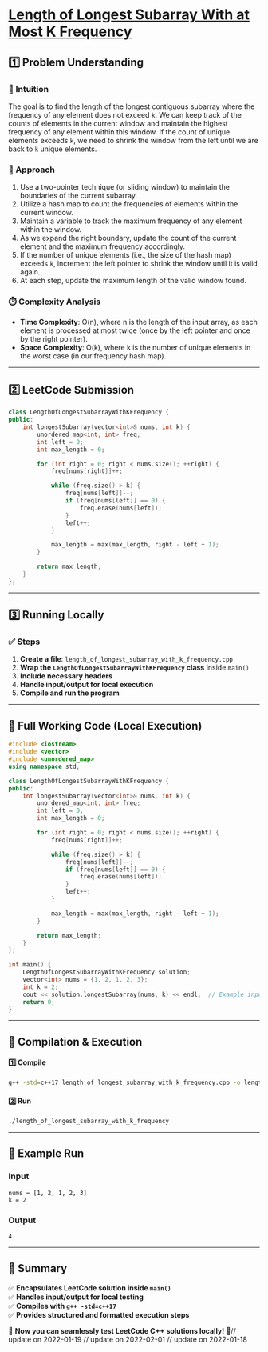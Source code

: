 # **[Length of Longest Subarray With at Most K Frequency](https://leetcode.com/problems/length-of-longest-subarray-with-at-most-k-frequency/description/)**  

## **1️⃣ Problem Understanding**  
### **📌 Intuition**  
The goal is to find the length of the longest contiguous subarray where the frequency of any element does not exceed `k`. We can keep track of the counts of elements in the current window and maintain the highest frequency of any element within this window. If the count of unique elements exceeds `k`, we need to shrink the window from the left until we are back to `k` unique elements.

### **🚀 Approach**  
1. Use a two-pointer technique (or sliding window) to maintain the boundaries of the current subarray.
2. Utilize a hash map to count the frequencies of elements within the current window.
3. Maintain a variable to track the maximum frequency of any element within the window.
4. As we expand the right boundary, update the count of the current element and the maximum frequency accordingly.
5. If the number of unique elements (i.e., the size of the hash map) exceeds `k`, increment the left pointer to shrink the window until it is valid again.
6. At each step, update the maximum length of the valid window found.

### **⏱️ Complexity Analysis**  
- **Time Complexity**: O(n), where n is the length of the input array, as each element is processed at most twice (once by the left pointer and once by the right pointer).
- **Space Complexity**: O(k), where k is the number of unique elements in the worst case (in our frequency hash map).

---  

## **2️⃣ LeetCode Submission**  
```cpp
class LengthOfLongestSubarrayWithKFrequency {
public:
    int longestSubarray(vector<int>& nums, int k) {
        unordered_map<int, int> freq;
        int left = 0;
        int max_length = 0;

        for (int right = 0; right < nums.size(); ++right) {
            freq[nums[right]]++;

            while (freq.size() > k) {
                freq[nums[left]]--;
                if (freq[nums[left]] == 0) {
                    freq.erase(nums[left]);
                }
                left++;
            }

            max_length = max(max_length, right - left + 1);
        }

        return max_length;
    }
};  
```  

---  

## **3️⃣ Running Locally**  
### **✅ Steps**  
1. **Create a file**: `length_of_longest_subarray_with_k_frequency.cpp`  
2. **Wrap the `LengthOfLongestSubarrayWithKFrequency` class** inside `main()`  
3. **Include necessary headers**  
4. **Handle input/output for local execution**  
5. **Compile and run the program**  

---  

## **📝 Full Working Code (Local Execution)**  
```cpp
#include <iostream>
#include <vector>
#include <unordered_map>
using namespace std;

class LengthOfLongestSubarrayWithKFrequency {
public:
    int longestSubarray(vector<int>& nums, int k) {
        unordered_map<int, int> freq;
        int left = 0;
        int max_length = 0;

        for (int right = 0; right < nums.size(); ++right) {
            freq[nums[right]]++;

            while (freq.size() > k) {
                freq[nums[left]]--;
                if (freq[nums[left]] == 0) {
                    freq.erase(nums[left]);
                }
                left++;
            }

            max_length = max(max_length, right - left + 1);
        }

        return max_length;
    }
};

int main() {
    LengthOfLongestSubarrayWithKFrequency solution;
    vector<int> nums = {1, 2, 1, 2, 3};
    int k = 2;
    cout << solution.longestSubarray(nums, k) << endl;  // Example input
    return 0;
}
```  

---  

## **🔧 Compilation & Execution**  
#### **1️⃣ Compile**  
```bash
g++ -std=c++17 length_of_longest_subarray_with_k_frequency.cpp -o length_of_longest_subarray_with_k_frequency
```  

#### **2️⃣ Run**  
```bash
./length_of_longest_subarray_with_k_frequency
```  

---  

## **🎯 Example Run**  
### **Input**  
```
nums = [1, 2, 1, 2, 3]
k = 2
```  
### **Output**  
```
4
```  

---  

## **📌 Summary**  
✅ **Encapsulates LeetCode solution inside `main()`**  
✅ **Handles input/output for local testing**  
✅ **Compiles with `g++ -std=c++17`**  
✅ **Provides structured and formatted execution steps**  

🚀 **Now you can seamlessly test LeetCode C++ solutions locally!** 🚀// update on 2022-01-19
// update on 2022-02-01
// update on 2022-01-18
